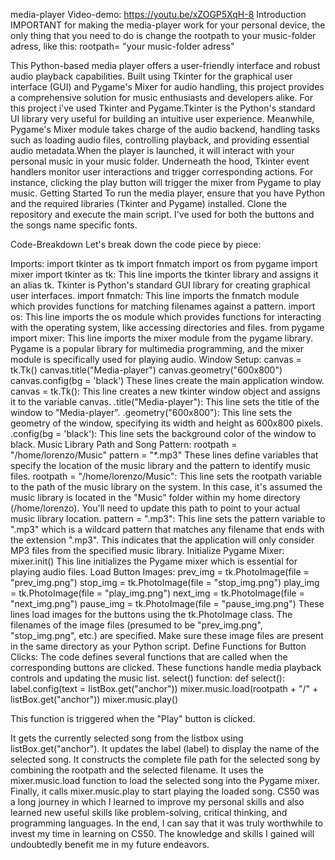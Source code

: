 media-player
Video-demo: https://youtu.be/xZOGP5XqH-8
Introduction
IMPORTANT for making the media-player work for your personal device, the only thing that you need to do is change the rootpath to your music-folder adress, like this: rootpath= "your music-folder adress"

This Python-based media player offers a user-friendly interface and robust audio playback capabilities. Built using Tkinter for the graphical user interface (GUI) and Pygame's Mixer for audio handling, this project provides a comprehensive solution for music enthusiasts and developers alike. For this project i've used Tkinter and Pygame.Tkinter is the Python's standard UI library very useful for building an intuitive user experience. Meanwhile, Pygame's Mixer module takes charge of the audio backend, handling tasks such as loading audio files, controlling playback, and providing essential audio metadata.When the player is launched, it will interact with your personal music in your music folder. Underneath the hood, Tkinter event handlers monitor user interactions and trigger corresponding actions. For instance, clicking the play button will trigger the mixer from Pygame to play music. Getting Started To run the media player, ensure that you have Python and the required libraries (Tkinter and Pygame) installed. Clone the repository and execute the main script. I've used for both the buttons and the songs name specific fonts.

Code-Breakdown
Let's break down the code piece by piece:

Imports: import tkinter as tk import fnmatch import os from pygame import mixer
import tkinter as tk: This line imports the tkinter library and assigns it an alias tk. Tkinter is Python's standard GUI library for creating graphical user interfaces.
import fnmatch: This line imports the fnmatch module which provides functions for matching filenames against a pattern.
import os: This line imports the os module which provides functions for interacting with the operating system, like accessing directories and files.
from pygame import mixer: This line imports the mixer module from the pygame library. Pygame is a popular library for multimedia programming, and the mixer module is specifically used for playing audio.
Window Setup: canvas = tk.Tk() canvas.title("Media-player") canvas.geometry("600x800") canvas.config(bg = 'black')
These lines create the main application window.
canvas = tk.Tk(): This line creates a new tkinter window object and assigns it to the variable canvas.
.title("Media-player"): This line sets the title of the window to "Media-player".
.geometry("600x800"): This line sets the geometry of the window, specifying its width and height as 600x800 pixels.
.config(bg = 'black'): This line sets the background color of the window to black.
Music Library Path and Song Pattern: rootpath = "/home/lorenzo/Music" pattern = "*.mp3"
These lines define variables that specify the location of the music library and the pattern to identify music files.
rootpath = "/home/lorenzo/Music": This line sets the rootpath variable to the path of the music library on the system. In this case, it's assumed the music library is located in the "Music" folder within my home directory (/home/lorenzo). You'll need to update this path to point to your actual music library location.
pattern = ".mp3": This line sets the pattern variable to ".mp3" which is a wildcard pattern that matches any filename that ends with the extension ".mp3". This indicates that the application will only consider MP3 files from the specified music library.
Initialize Pygame Mixer: mixer.init()
This line initializes the Pygame mixer which is essential for playing audio files.
Load Button Images: prev_img = tk.PhotoImage(file = "prev_img.png") stop_img = tk.PhotoImage(file = "stop_img.png") play_img = tk.PhotoImage(file = "play_img.png") next_img = tk.PhotoImage(file = "next_img.png") pause_img = tk.PhotoImage(file = "pause_img.png")
These lines load images for the buttons using the tk.PhotoImage class. The filenames of the image files (presumed to be "prev_img.png", "stop_img.png", etc.) are specified. Make sure these image files are present in the same directory as your Python script.
Define Functions for Button Clicks: The code defines several functions that are called when the corresponding buttons are clicked. These functions handle media playback controls and updating the music list.
select() function: def select(): label.config(text = listBox.get("anchor")) mixer.music.load(rootpath + "/" + listBox.get("anchor")) mixer.music.play()

This function is triggered when the "Play" button is clicked.

It gets the currently selected song from the listbox using listBox.get("anchor").
It updates the label (label) to display the name of the selected song.
It constructs the complete file path for the selected song by combining the rootpath and the selected filename.
It uses the mixer.music.load function to load the selected song into the Pygame mixer.
Finally, it calls mixer.music.play to start playing the loaded song.
CS50 was a long journey in which I learned to improve my personal skills and also learned new useful skills like problem-solving, critical thinking, and programming languages. In the end, I can say that it was truly worthwhile to invest my time in learning on CS50. The knowledge and skills I gained will undoubtedly benefit me in my future endeavors.
